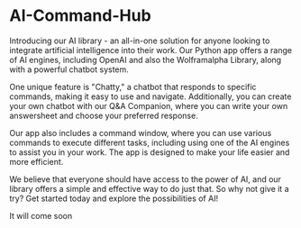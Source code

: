 # AI-Command-Hub

Introducing our AI library - an all-in-one solution for anyone looking to integrate artificial intelligence into their work. Our Python app offers a range of AI engines, including OpenAI and also the Wolframalpha Library, along with a powerful chatbot system.

One unique feature is "Chatty," a chatbot that responds to specific commands, making it easy to use and navigate. Additionally, you can create your own chatbot with our Q&A Companion, where you can write your own answersheet and choose your preferred response.

Our app also includes a command window, where you can use various commands to execute different tasks, including using one of the AI engines to assist you in your work. The app is designed to make your life easier and more efficient.

We believe that everyone should have access to the power of AI, and our library offers a simple and effective way to do just that. So why not give it a try? Get started today and explore the possibilities of AI!


It will come soon
